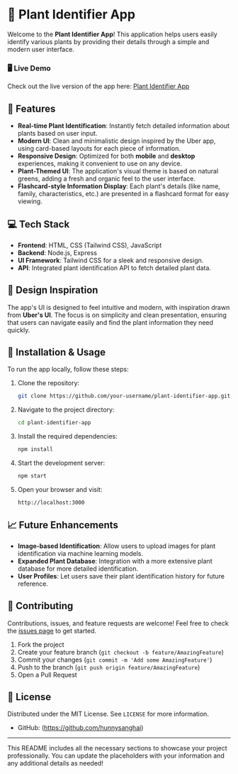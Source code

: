 # 🌿 Plant Identifier App

Welcome to the **Plant Identifier App**! This application helps users easily identify various plants by providing their details through a simple and modern user interface.

### 🖥️ Live Demo
Check out the live version of the app here: [Plant Identifier App](https://plant-identifier-hunnyonline.replit.app/)

## 🚀 Features
- **Real-time Plant Identification**: Instantly fetch detailed information about plants based on user input.
- **Modern UI**: Clean and minimalistic design inspired by the Uber app, using card-based layouts for each piece of information.
- **Responsive Design**: Optimized for both **mobile** and **desktop** experiences, making it convenient to use on any device.
- **Plant-Themed UI**: The application's visual theme is based on natural greens, adding a fresh and organic feel to the user interface.
- **Flashcard-style Information Display**: Each plant's details (like name, family, characteristics, etc.) are presented in a flashcard format for easy viewing.


## 💻 Tech Stack
- **Frontend**: HTML, CSS (Tailwind CSS), JavaScript
- **Backend**: Node.js, Express
- **UI Framework**: Tailwind CSS for a sleek and responsive design.
- **API**: Integrated plant identification API to fetch detailed plant data.

## 🎨 Design Inspiration
The app's UI is designed to feel intuitive and modern, with inspiration drawn from **Uber's UI**. The focus is on simplicity and clean presentation, ensuring that users can navigate easily and find the plant information they need quickly.

## 🚧 Installation & Usage
To run the app locally, follow these steps:

1. Clone the repository:
   ```bash
   git clone https://github.com/your-username/plant-identifier-app.git
   ```

2. Navigate to the project directory:
   ```bash
   cd plant-identifier-app
   ```

3. Install the required dependencies:
   ```bash
   npm install
   ```

4. Start the development server:
   ```bash
   npm start
   ```

5. Open your browser and visit:
   ```
   http://localhost:3000
   ```

## 📈 Future Enhancements
- **Image-based Identification**: Allow users to upload images for plant identification via machine learning models.
- **Expanded Plant Database**: Integration with a more extensive plant database for more detailed identification.
- **User Profiles**: Let users save their plant identification history for future reference.

## 🤝 Contributing
Contributions, issues, and feature requests are welcome! Feel free to check the [issues page](https://github.com/your-username/plant-identifier-app/issues) to get started.

1. Fork the project
2. Create your feature branch (`git checkout -b feature/AmazingFeature`)
3. Commit your changes (`git commit -m 'Add some AmazingFeature'`)
4. Push to the branch (`git push origin feature/AmazingFeature`)
5. Open a Pull Request

## 📄 License
Distributed under the MIT License. See `LICENSE` for more information.


- GitHub: (https://github.com/hunnysanghai)
---

This README includes all the necessary sections to showcase your project professionally. You can update the placeholders with your information and any additional details as needed!
